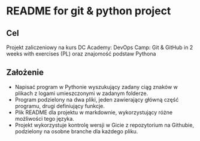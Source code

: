 # README for git & python project
## Cel
Projekt zaliczeniowy na kurs DC Academy: DevOps Camp: Git & GitHub in 2 weeks with exercises (PL) oraz znajomość podstaw Pythona
## Założenie
- Napisać program w Pythonie wyszukujący zadany ciąg znaków w plikach z logami umieszczonymi w zadanym folderze.
- Program podzielony na dwa pliki, jeden zawierający główną część programu, drugi definiujący funkcje.
- Plik README dla projektu w markdownie, wykorzystujący różne możliwości tego języka.
- Projekt wykorzystuje kontrolę wersji w Gicie z repozytorium na Githubie, podzielony na osobne branche dla każdego pliku.